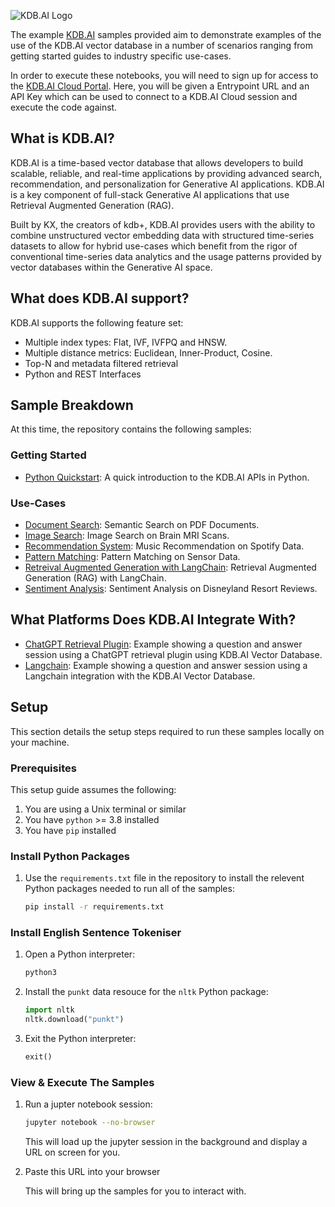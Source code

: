 ![KDB.AI Logo](https://kdb.ai/images/logo-kdb.ai-black-bg.png)

The example [KDB.AI](https://kdb.ai) samples provided aim to demonstrate examples of the use of the KDB.AI vector database in a number of scenarios ranging from getting started guides to industry specific use-cases.

In order to execute these notebooks, you will need to sign up for access to the [KDB.AI Cloud Portal](https://trykdb.kx.com/kdbai/signup/). Here, you will be given a Entrypoint URL and an API Key which can be used to connect to a KDB.AI Cloud session and execute the code against.


## What is KDB.AI?

KDB.AI is a time-based vector database that allows developers to build scalable, reliable, and real-time applications by providing advanced search, recommendation, and personalization for Generative AI applications. KDB.AI is a key component of full-stack Generative AI applications that use Retrieval Augmented Generation (RAG).

Built by KX, the creators of kdb+, KDB.AI provides users with the ability to combine unstructured vector embedding data with structured time-series datasets to allow for hybrid use-cases which benefit from the rigor of conventional time-series data analytics and the usage patterns provided by vector databases within the Generative AI space.


## What does KDB.AI support?

KDB.AI supports the following feature set:

- Multiple index types: Flat, IVF, IVFPQ and HNSW.
- Multiple distance metrics: Euclidean, Inner-Product, Cosine.
- Top-N and metadata filtered retrieval
- Python and REST Interfaces


## Sample Breakdown

At this time, the repository contains the following samples:

### Getting Started

- [Python Quickstart](quickstarts/python_quickstart.ipynb): A quick introduction to the KDB.AI APIs in Python.

### Use-Cases

- [Document Search](document_search): Semantic Search on PDF Documents.
- [Image Search](image_search): Image Search on Brain MRI Scans.
- [Recommendation System](music_recommendation): Music Recommendation on Spotify Data.
- [Pattern Matching](pattern_matching): Pattern Matching on Sensor Data.
- [Retreival Augmented Generation with LangChain](retrieval_augmented_generation): Retrieval Augmented Generation (RAG) with LangChain.
- [Sentiment Analysis](sentiment_analysis): Sentiment Analysis on Disneyland Resort Reviews.


## What Platforms Does KDB.AI Integrate With?

- [ChatGPT Retrieval Plugin](https://github.com/KxSystems/chatgpt-retrieval-plugin/blob/KDB.AI/examples/providers/kdbai/ChatGPT_QA_Demo.ipynb): Example showing a question and answer session using a ChatGPT retrieval plugin using KDB.AI Vector Database.
- [Langchain](https://github.com/KxSystems/langchain/blob/KDB.AI/docs/docs/integrations/vectorstores/kdbai.ipynb): Example showing a question and answer session using a Langchain integration with the KDB.AI Vector Database.


## Setup

This section details the setup steps required to run these samples locally on your machine.

### Prerequisites

This setup guide assumes the following:
  1. You are using a Unix terminal or similar
  1. You have `python` >= 3.8 installed
  1. You have `pip` installed

### Install Python Packages

1. Use the `requirements.txt` file in the repository to install the relevent Python packages needed to run all of the samples:

    ```bash
    pip install -r requirements.txt
    ```

### Install English Sentence Tokeniser

1. Open a Python interpreter:

    ```bash
    python3
    ```

1. Install the `punkt` data resouce for the `nltk` Python package:

    ```python
    import nltk
    nltk.download("punkt")
    ```

1. Exit the Python interpreter:

    ```python
    exit()
    ```

### View & Execute The Samples

1. Run a jupter notebook session:

    ```bash
    jupyter notebook --no-browser
    ```

    This will load up the jupyter session in the background and display a URL on screen for you.

1. Paste this URL into your browser

    This will bring up the samples for you to interact with.
